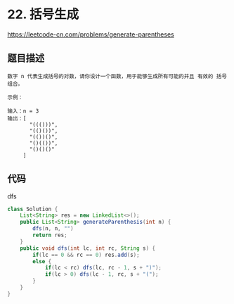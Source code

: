 # 22. 括号生成

https://leetcode-cn.com/problems/generate-parentheses

## 题目描述

```
数字 n 代表生成括号的对数，请你设计一个函数，用于能够生成所有可能的并且 有效的 括号组合。

示例：

输入：n = 3
输出：[
       "((()))",
       "(()())",
       "(())()",
       "()(())",
       "()()()"
     ]

```

## 代码

dfs

```java
class Solution {
    List<String> res = new LinkedList<>();
    public List<String> generateParenthesis(int n) {
        dfs(n, n, "")
        return res;
    }
    public void dfs(int lc, int rc, String s) {
        if(lc == 0 && rc == 0) res.add(s);
        else {
            if(lc < rc) dfs(lc, rc - 1, s + ")");
            if(lc > 0) dfs(lc - 1, rc, s + "(");
        }
    }
}
```